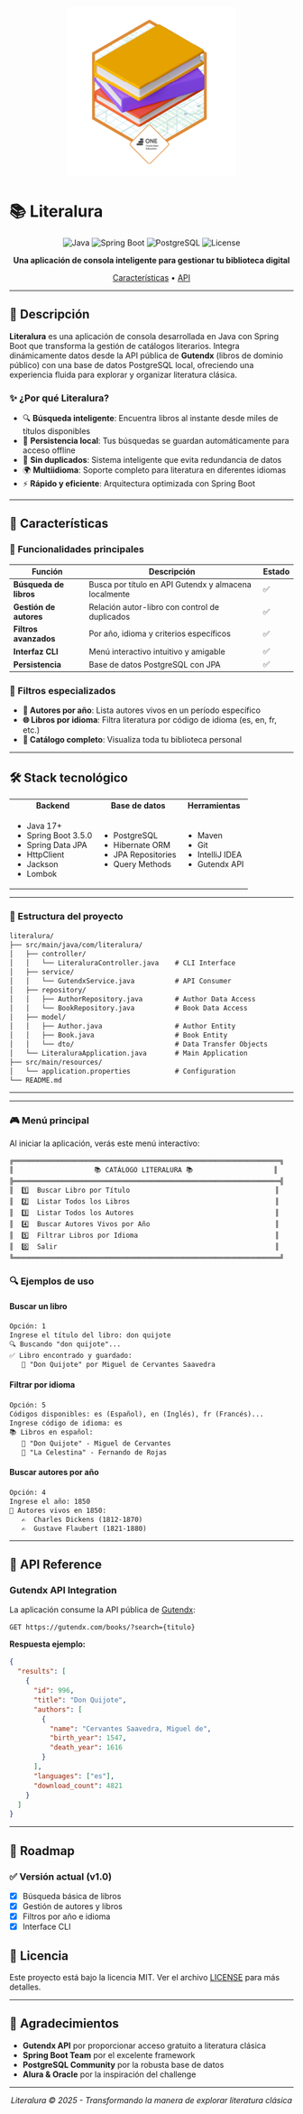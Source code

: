 <p align="center">
  <img src="https://github.com/NELSONBELENO/challenge-LiterAlura/blob/main/Badge-LiterAlura.webp" alt="Badge Spring" width="300"/>
</p>

# 📚 Literalura

<div align="center">

![Java](https://img.shields.io/badge/Java-17+-orange?style=for-the-badge&logo=java)
![Spring Boot](https://img.shields.io/badge/Spring%20Boot-3.5.0-brightgreen?style=for-the-badge&logo=spring)
![PostgreSQL](https://img.shields.io/badge/PostgreSQL-Database-blue?style=for-the-badge&logo=postgresql)
![License](https://img.shields.io/badge/License-MIT-yellow?style=for-the-badge)

**Una aplicación de consola inteligente para gestionar tu biblioteca digital**

[Características](#-características) • [API](#-api-reference)

</div>

---

## 🌟 Descripción

**Literalura** es una aplicación de consola desarrollada en Java con Spring Boot que transforma la gestión de catálogos literarios. Integra dinámicamente datos desde la API pública de **Gutendx** (libros de dominio público) con una base de datos PostgreSQL local, ofreciendo una experiencia fluida para explorar y organizar literatura clásica.

### ✨ ¿Por qué Literalura?

- 🔍 **Búsqueda inteligente**: Encuentra libros al instante desde miles de títulos disponibles
- 💾 **Persistencia local**: Tus búsquedas se guardan automáticamente para acceso offline
- 🚫 **Sin duplicados**: Sistema inteligente que evita redundancia de datos
- 🌍 **Multiidioma**: Soporte completo para literatura en diferentes idiomas
- ⚡ **Rápido y eficiente**: Arquitectura optimizada con Spring Boot

---

## 🚀 Características

### 🔧 Funcionalidades principales

| Función | Descripción | Estado |
|---------|-------------|---------|
| **Búsqueda de libros** | Busca por título en API Gutendx y almacena localmente | ✅ |
| **Gestión de autores** | Relación autor-libro con control de duplicados | ✅ |
| **Filtros avanzados** | Por año, idioma y criterios específicos | ✅ |
| **Interfaz CLI** | Menú interactivo intuitivo y amigable | ✅ |
| **Persistencia** | Base de datos PostgreSQL con JPA | ✅ |

### 🎯 Filtros especializados

- **📅 Autores por año**: Lista autores vivos en un período específico
- **🌐 Libros por idioma**: Filtra literatura por código de idioma (es, en, fr, etc.)
- **📖 Catálogo completo**: Visualiza toda tu biblioteca personal

---

## 🛠️ Stack tecnológico

<table>
<tr>
<td align="center"><strong>Backend</strong></td>
<td align="center"><strong>Base de datos</strong></td>
<td align="center"><strong>Herramientas</strong></td>
</tr>
<tr>
<td>

- Java 17+
- Spring Boot 3.5.0
- Spring Data JPA
- HttpClient
- Jackson
- Lombok

</td>
<td>

- PostgreSQL
- Hibernate ORM
- JPA Repositories
- Query Methods

</td>
<td>

- Maven
- Git
- IntelliJ IDEA
- Gutendx API

</td>
</tr>
</table>

---


### 📁 Estructura del proyecto

```
literalura/
├── src/main/java/com/literalura/
│   ├── controller/
│   │   └── LiteraluraController.java    # CLI Interface
│   ├── service/
│   │   └── GutendxService.java          # API Consumer
│   ├── repository/
│   │   ├── AuthorRepository.java        # Author Data Access
│   │   └── BookRepository.java          # Book Data Access
│   ├── model/
│   │   ├── Author.java                  # Author Entity
│   │   ├── Book.java                    # Book Entity
│   │   └── dto/                         # Data Transfer Objects
│   └── LiteraluraApplication.java       # Main Application
├── src/main/resources/
│   └── application.properties           # Configuration
└── README.md
```

---

---
### 🎮 Menú principal

Al iniciar la aplicación, verás este menú interactivo:

```
╔══════════════════════════════════════════════════════════════════╗
║                    📚 CATÁLOGO LITERALURA 📚                    ║
╠══════════════════════════════════════════════════════════════════╣
║  1️⃣  Buscar Libro por Título                                    ║
║  2️⃣  Listar Todos los Libros                                    ║
║  3️⃣  Listar Todos los Autores                                   ║
║  4️⃣  Buscar Autores Vivos por Año                               ║
║  5️⃣  Filtrar Libros por Idioma                                  ║
║  0️⃣  Salir                                                      ║
╚══════════════════════════════════════════════════════════════════╝
```

### 🔍 Ejemplos de uso

#### Buscar un libro
```
Opción: 1
Ingrese el título del libro: don quijote
🔍 Buscando "don quijote"...
✅ Libro encontrado y guardado:
   📖 "Don Quijote" por Miguel de Cervantes Saavedra
```

#### Filtrar por idioma
```
Opción: 5
Códigos disponibles: es (Español), en (Inglés), fr (Francés)...
Ingrese código de idioma: es
📚 Libros en español:
   📖 "Don Quijote" - Miguel de Cervantes
   📖 "La Celestina" - Fernando de Rojas
```

#### Buscar autores por año
```
Opción: 4
Ingrese el año: 1850
👥 Autores vivos en 1850:
   ✍️  Charles Dickens (1812-1870)
   ✍️  Gustave Flaubert (1821-1880)
```

---

## 🔌 API Reference

### Gutendx API Integration

La aplicación consume la API pública de [Gutendx](https://gutendx.com/):

```http
GET https://gutendx.com/books/?search={titulo}
```

**Respuesta ejemplo:**
```json
{
  "results": [
    {
      "id": 996,
      "title": "Don Quijote",
      "authors": [
        {
          "name": "Cervantes Saavedra, Miguel de",
          "birth_year": 1547,
          "death_year": 1616
        }
      ],
      "languages": ["es"],
      "download_count": 4821
    }
  ]
}
```
---

## 🚀 Roadmap

### ✅ Versión actual (v1.0)
- [x] Búsqueda básica de libros
- [x] Gestión de autores y libros
- [x] Filtros por año e idioma
- [x] Interface CLI

## 📄 Licencia

Este proyecto está bajo la licencia MIT. Ver el archivo [LICENSE](LICENSE) para más detalles.

---

## 🙏 Agradecimientos

- **Gutendx API** por proporcionar acceso gratuito a literatura clásica
- **Spring Boot Team** por el excelente framework
- **PostgreSQL Community** por la robusta base de datos
- **Alura & Oracle** por la inspiración del challenge


<div align="center">

---

*Literalura © 2025 - Transformando la manera de explorar literatura clásica*

</div>
